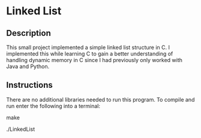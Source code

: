 # Linked List

## Description
This small project implemented a simple linked list structure in C. I implemented this while learning C to gain a better understanding of handling dynamic memory in C since I had previously only worked with Java and Python.


## Instructions
There are no additional libraries needed to run this program. To compile and run enter the following into a terminal:

make

./LinkedList
